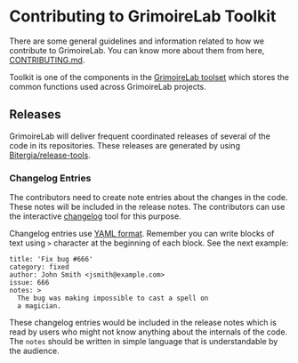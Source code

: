 # Contributing to GrimoireLab Toolkit

There are some general guidelines and information related to how we 
contribute to GrimoireLab. You can know more about them from here, 
[CONTRIBUTING.md](https://github.com/chaoss/grimoirelab/blob/master/CONTRIBUTING.md).

Toolkit is one of the components in the 
[GrimoireLab toolset](https://github.com/chaoss/grimoirelab#grimoirelab-components) 
which stores the common functions used across GrimoireLab projects.

## Releases

GrimoireLab will deliver frequent coordinated releases of several of
the code in its repositories. These releases are generated by using 
[Bitergia/release-tools](https://github.com/Bitergia/release-tools).

### Changelog Entries

The contributors need to create note entries about the changes in the code. 
These notes will be included in the release notes. The contributors can use the 
interactive [changelog](https://github.com/Bitergia/release-tools#changelog) 
tool for this purpose. 

Changelog entries use [YAML format](https://yaml.org/). Remember you can write blocks 
of text using `>` character at the beginning of each block. See the next example:
```
title: 'Fix bug #666'
category: fixed
author: John Smith <jsmith@example.com>
issue: 666
notes: >
  The bug was making impossible to cast a spell on
  a magician.
```

These changelog entries would be included in the release notes which is read by 
users who might not know anything about the internals of the code. The `notes` 
should be written in simple language that is understandable by the audience.
